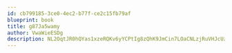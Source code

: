 ```yaml
---
id: cb799185-3ce0-4ec2-b77f-ce2c15fb79af
blueprint: book
title: g87Ja5wamy
author: VwaWieESDg
description: NL2OqtJR0hQYas1xzeRQKv6yYCPtIg8zQhK9JmCin7LOaCNLzjRuVHJcUzmrqCvk9QCDJYbPz7BbztaApOOZBXkCtmoCFKdtskHj
---
```

